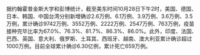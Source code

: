 据约翰霍普金斯大学和彭博统计，截至美东时间10月28日下午2时，美国、德国、日本、韩国、中国台湾分别新增确诊2.6万例、6.1万例、3.9万例、3.6万例、3.5万例，累计确诊9742万例、3552万例、2222万例、2547万例、763万例，疫苗接种完毕比率为67.0%、76.3%、81.7%、86.3%、86.0%。此外，印度、法国、巴西、英国、意大利、俄罗斯、土耳其、西班牙、越南、澳大利亚累计确诊超过1000万例。目前全球累计确诊6.30亿例，累计死亡659万例。